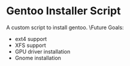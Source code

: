 # Gentoo Installer Script
A custom script to install gentoo.
\Future Goals:
* ext4 support
* XFS support
* GPU driver installation
* Gnome installation
